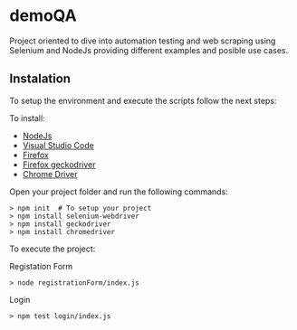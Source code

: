 # demoQA
Project oriented to dive into automation testing and web scraping using Selenium and NodeJs providing different examples and posible use cases.

## Instalation
To setup the environment and execute the scripts follow the next steps:

To install:
- [NodeJs](https://nodejs.org/en/)
- [Visual Studio Code](https://code.visualstudio.com/)
- [Firefox](https://www.mozilla.org/en-US/firefox/new/)
- [Firefox geckodriver](https://www.npmjs.com/package/selenium-webdriver)
- [Chrome Driver](https://chromedriver.chromium.org/downloads)

Open your project folder and run the following commands:
```
> npm init  # To setup your project
> npm install selenium-webdriver
> npm install geckodriver
> npm install chromedriver
```

To execute the project:

Registation Form
```
> node registrationForm/index.js
```  
Login
```
> npm test login/index.js
```  
